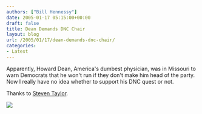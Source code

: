 ```yaml
---
authors: ["Bill Hennessy"]
date: 2005-01-17 05:15:00+00:00
draft: false
title: Dean Demands DNC Chair
layout: blog
url: /2005/01/17/dean-demands-dnc-chair/
categories:
- Latest
---
```


Apparently, Howard Dean, America's dumbest physician, was in Missouri to warn Democrats that he won't run if they don't make him head of the party. Now I really have no idea whether to support his DNC quest or not.




Thanks to [Steven Taylor](https://www.poliblogger.com/index.php?p=5929). 

![](https://blog.billhennessy.com/aggbug.aspx?PostID=931)

